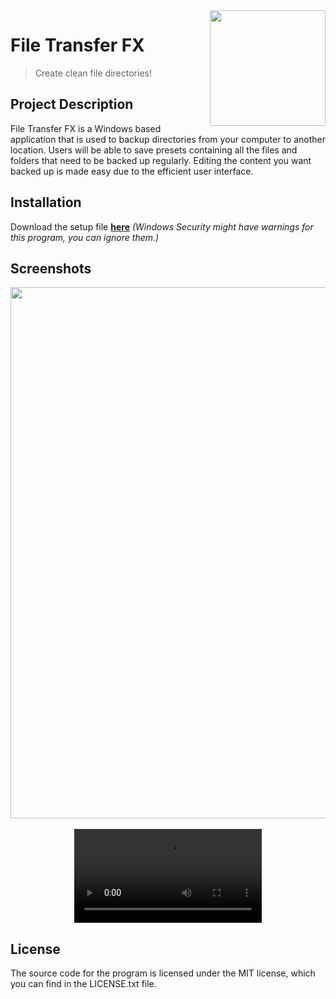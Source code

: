 <img src="https://user-images.githubusercontent.com/60556017/223012096-7c3b584d-dcb0-490e-ae88-e7fde189886e.png" width=185 align="right" />

# File Transfer FX
> Create clean file directories!
> 
## Project Description
 
File Transfer FX is a Windows based application that is used to backup directories from your computer to another location. Users will be able to save presets containing all the files and folders that need to be backed up regularly. Editing the content you want backed up is made easy due to the efficient user interface.

## Installation
Download the setup file <a href="https://media.githubusercontent.com/media/brezden/FileTransferFX/main/FileTransferFX_Setup.exe" target="_blank"><b>here</b></a> <em>(Windows Security might have warnings for this program, you can ignore them.)</em>

## Screenshots
<div align="center">
    <img src="https://user-images.githubusercontent.com/60556017/223010409-afe32fa3-9235-43c9-956a-18964c6cf2c0.png" align="center" width=850/>
    <br>
    <br>
    <video src="https://user-images.githubusercontent.com/60556017/223011919-f6fbd9ad-cb23-4a0c-ba81-79b396d6ac20.mp4">
    <br>
    <br>
</div>
 
## License
The source code for the program is licensed under the MIT license, which you can find in the LICENSE.txt file.
